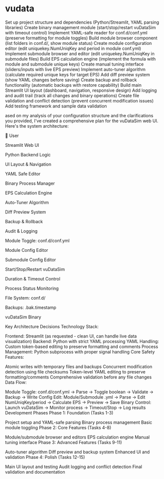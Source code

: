 # vudata

Set up project structure and dependencies (Python/Streamlit, YAML parsing libraries)
Create binary management module (start/stop/restart vuDataSim with timeout control)
Implement YAML-safe reader for conf.d/conf.yml (preserve formatting for module toggles)
Build module browser component (list folders in conf.d/, show module status)
Create module configuration editor (edit uniquekey.NumUniqKey and period in module conf.yml)
Implement submodule browser and editor (edit uniquekey.NumUniqKey in submodule files)
Build EPS calculation engine (implement the formula with module and submodule unique keys)
Create manual tuning interface (sliders/inputs with live EPS preview)
Implement auto-tuner algorithm (calculate required unique keys for target EPS)
Add diff preview system (show YAML changes before saving)
Create backup and rollback functionality (automatic backups with restore capability)
Build main Streamlit UI layout (dashboard, navigation, responsive design)
Add logging and audit trail (track all changes and binary operations)
Create file validation and conflict detection (prevent concurrent modification issues)
Add testing framework and sample data validation


ased on my analysis of your configuration structure and the clarifications you provided, I've created a comprehensive plan for the vuDataSim web UI. Here's the system architecture:

👤 User

Streamlit Web UI

Python Backend Logic

UI Layout & Navigation

YAML Safe Editor

Binary Process Manager

EPS Calculation Engine

Auto-Tuner Algorithm

Diff Preview System

Backup & Rollback

Audit & Logging

Module Toggle: conf.d/conf.yml

Module Config Editor

Submodule Config Editor

Start/Stop/Restart vuDataSim

Duration & Timeout Control

Process Status Monitoring

File System: conf.d/

Backups: .bak.timestamp

vuDataSim Binary

Key Architecture Decisions
Technology Stack:

Frontend: Streamlit (as requested - clean UI, can handle live data visualization)
Backend: Python with strict YAML processing
YAML Handling: Custom token-based editing to preserve formatting and comments
Process Management: Python subprocess with proper signal handling
Core Safety Features:

Atomic writes with temporary files and backups
Concurrent modification detection using file checksums
Token-level YAML editing to preserve formatting/comments
Comprehensive validation before any file changes
Data Flow:

Module Toggle: conf.d/conf.yml → Parse → Toggle boolean → Validate → Backup → Write
Config Edit: Module/Submodule .yml → Parse → Edit NumUniqKey/period → Calculate EPS → Preview → Save
Binary Control: Launch vuDataSim → Monitor process → Timeout/Stop → Log results
Development Phases
Phase 1: Foundation (Tasks 1-3)

Project setup and YAML-safe parsing
Binary process management
Basic module toggling
Phase 2: Core Features (Tasks 4-8)

Module/submodule browser and editors
EPS calculation engine
Manual tuning interface
Phase 3: Advanced Features (Tasks 9-11)

Auto-tuner algorithm
Diff preview and backup system
Enhanced UI and validation
Phase 4: Polish (Tasks 12-15)

Main UI layout and testing
Audit logging and conflict detection
Final validation and documentation